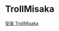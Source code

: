 # TrollMisaka
[安装 TrollMisaka](itms-services://?action=download-manifest&url=https://app-trick.github.io/iOS/plist/com.vfdytryziy.ysrusbbo.plist)

